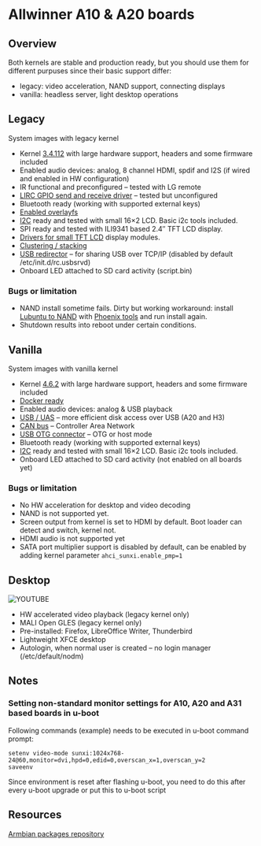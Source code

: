 # Allwinner A10 & A20 boards #

## Overview ##

Both kernels are stable and production ready, but you should use them for different purpuses since their basic support differ:

- legacy: video acceleration, NAND support, connecting displays
- vanilla: headless server, light desktop operations

## Legacy ##
System images with legacy kernel

- Kernel [3.4.112](https://github.com/linux-sunxi/linux-sunxi) with large hardware support, headers and some firmware included
- Enabled audio devices: analog, 8 channel HDMI, spdif and I2S (if wired and enabled in HW configuration)
- IR functional and preconfigured – tested with LG remote
- [LIRC GPIO send and receive driver](https://github.com/igorpecovnik/lib/issues/135) – tested but unconfigured
- Bluetooth ready (working with supported external keys)
- [Enabled overlayfs](User-Guide_Advanced-Features/#how-to-freeze-your-filesystem)
- [I2C](http://en.wikipedia.org/wiki/I%C2%B2C) ready and tested with small 16×2 LCD. Basic i2c tools included.
- SPI ready and tested with ILI9341 based 2.4″ TFT LCD display.
- [Drivers for small TFT LCD](https://github.com/notro/fbtft) display modules.
- [Clustering / stacking](http://en.wikipedia.org/wiki/Cluster_(computing))
- [USB redirector](http://www.incentivespro.com/usb-server-usage.html) – for sharing USB over TCP/IP (disabled by default /etc/init.d/rc.usbsrvd)
- Onboard LED attached to SD card activity (script.bin)

### Bugs or limitation ###

- NAND install sometime fails. Dirty but working workaround: install [Lubuntu to NAND](http://dl.cubieboard.org/software/a20-cubietruck/lubuntu/) with [Phoenix tools](http://docs.cubieboard.org/downloads) and run install again.
- Shutdown results into reboot under certain conditions.

## Vanilla ##
System images with vanilla kernel

- Kernel [4.6.2](http://www.kernel.org/) with large hardware support, headers and some firmware included
- [Docker ready](User-Guide_Advanced-Features/#how-to-run-docker)
- Enabled audio devices: analog & USB playback
- [USB / UAS](http://linux-sunxi.org/USB/UAS) – more efficient disk access over USB (A20 and H3)
- [CAN bus](https://en.wikipedia.org/wiki/CAN_bus) – Controller Area Network
- [USB OTG connector](http://linux-sunxi.org/USB_Gadget) – OTG or host mode
- Bluetooth ready (working with supported external keys)
- [I2C](http://en.wikipedia.org/wiki/I%C2%B2C) ready and tested with small 16×2 LCD. Basic i2c tools included.
- Onboard LED attached to SD card activity (not enabled on all boards yet)

### Bugs or limitation ###

- No HW acceleration for desktop and video decoding
- NAND is not supported yet.
- Screen output from kernel is set to HDMI by default. Boot loader can detect and switch, kernel not.
- HDMI audio is not supported yet
- SATA port multiplier support is disabled by default, can be enabled by adding kernel parameter `ahci_sunxi.enable_pmp=1`

## Desktop ##

![YOUTUBE](hsthqj90vTU)

- HW accelerated video playback (legacy kernel only)
- MALI Open GLES (legacy kernel only)
- Pre-installed: Firefox, LibreOffice Writer, Thunderbird
- Lightweight XFCE desktop
- Autologin, when normal user is created – no login manager (/etc/default/nodm)

## Notes ##

### Setting non-standard monitor settings for A10, A20 and A31 based boards in u-boot ###

Following commands (example) needs to be executed in u-boot command prompt:
```
setenv video-mode sunxi:1024x768-24@60,monitor=dvi,hpd=0,edid=0,overscan_x=1,overscan_y=2
saveenv
```

Since environment is reset after flashing u-boot, you need to do this after every u-boot upgrade or put this to u-boot script

## Resources ##

[Armbian packages repository](http://www.armbian.com/kernel/)
